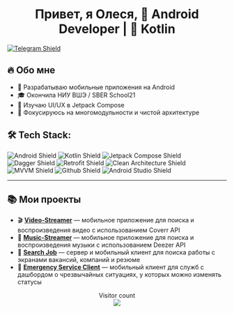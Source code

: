 <div id="header" align="center">
  <h1>
    Привет, я Олеся, 🚀 Android Developer | 💙 Kotlin
  </h1>
</div>
</div>
<!-- TODO:  <a href=www.linkedin.com/in/..." target="_blank">
    <img src="https://img.shields.io/badge/LinkedIn-blue?style=for-the-badge&logo=linkedin&logoColor=white" alt="LinkedIn Shield"/>
  </a> --> 
  <a href="https://t.me/olsyy" target="_blank">
    <img src="https://img.shields.io/badge/Telegram-blue?style=for-the-badge&logo=Telegram&logoColor=white" alt="Telegram Shield"/>
  </a>
</div>

## 🔥 Обо мне
- 💼 Разрабатываю мобильные приложения на Android
- 🎓 Окончила НИУ ВШЭ / SBER School21
- 🎨 Изучаю UI/UX в Jetpack Compose
- 🧩 Фокусируюсь на многомодульности и чистой архитектуре

## 🛠 Tech Stack:
![Android Shield](https://img.shields.io/badge/android-green?style=for-the-badge&logo=android&logoColor=white&color=%2334A853)
![Kotlin Shield](https://img.shields.io/badge/kotlin-purp?style=for-the-badge&logo=kotlin&logoColor=white&color=%237F52FF)
![Jetpack Compose Shield](https://img.shields.io/badge/jetpackcompose-yellow?style=for-the-badge&logo=jetpackcompose&logoColor=white&color=%2318BED4)
![Dagger Shield](https://img.shields.io/badge/🗡️Dagger_2-4d1515?style=for-the-badge&logo=dagger&logoColor=white&color=%23000000)
![Retrofit Shield](https://img.shields.io/badge/Retrofit-000?style=for-the-badge&logo=retrofit2&logoColor=white&color=%234285F4)
![Clean Architecture Shield](https://img.shields.io/badge/Clean_Architecture-dceafe?style=for-the-badge)
![MVVM Shield](https://img.shields.io/badge/MVVM-1f4834?style=for-the-badge)
![Github Shield](https://img.shields.io/badge/github-000.svg?&style=for-the-badge&logo=github&logoColor=fff)
![Android Studio Shield](https://img.shields.io/badge/androidstudio-yellow?style=for-the-badge&logo=androidstudio&logoColor=white&color=%233DDC84)

---

## 📚 Мои проекты 
- 🎬 **[Video-Streamer](https://github.com/olsyy/video-streamer)** — мобильное приложение для поиска и воспроизведения видео с использованием Coverr API  
- 🎵 **[Music-Streamer](https://github.com/olsyy/music-streamer)** — мобильное приложение для поиска и воспроизведения музыки с использованием Deezer API  
- 💼 **[Search Job](https://github.com/olsyy/search-job)** — сервер и мобильный клиент для поиска работы с экранами вакансий, компаний и резюме  
- 🚨 **[Emergency Service Client](https://github.com/olsyy/emergency-service-client)** — мобильный клиент для служб с дашбордом о чрезвычайных ситуациях, у которых можно изменять статусы 



<p align="center"> 
  Visitor count<br>
  <img src="https://profile-counter.glitch.me/olsyy/count.svg" />
</p>
